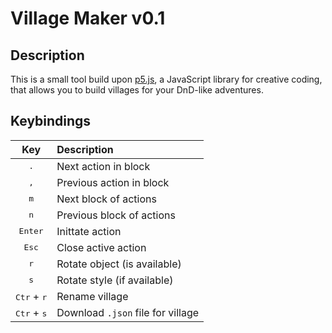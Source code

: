 # Village Maker v0.1

## Description

This is a small tool build upon [p5.js](https://p5js.org/), a JavaScript library for creative coding, that allows you to build villages for your DnD-like adventures.

## Keybindings

| Key | Description |
|:---:|:------------|
| <kbd>.</kbd> | Next action in block |
| <kbd>,</kbd> | Previous action in block |
| <kbd>m</kbd> | Next block of actions |
| <kbd>n</kbd> | Previous block of actions |
| <kbd>Enter</kbd> | Inittate action |
| <kbd>Esc</kbd> | Close active action |
| <kbd>r</kbd> | Rotate object (is available) |
| <kbd>s</kbd> | Rotate style (if available) |
| <kbd>Ctr</kbd> + <kbd>r</kbd> | Rename village |
| <kbd>Ctr</kbd> + <kbd>s</kbd> | Download `.json` file for village |
